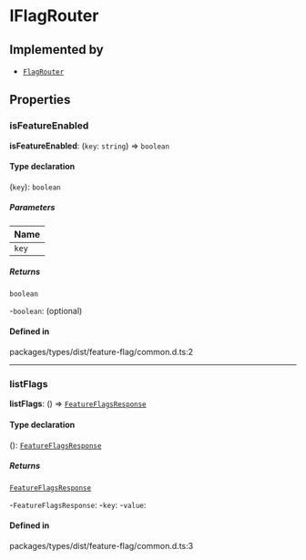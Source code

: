 # IFlagRouter

## Implemented by

- [`FlagRouter`](../classes/FlagRouter.md)

## Properties

### isFeatureEnabled

 **isFeatureEnabled**: (`key`: `string`) => `boolean`

#### Type declaration

(`key`): `boolean`

##### Parameters

| Name |
| :------ |
| `key` | `string` |

##### Returns

`boolean`

-`boolean`: (optional) 

#### Defined in

packages/types/dist/feature-flag/common.d.ts:2

___

### listFlags

 **listFlags**: () => [`FeatureFlagsResponse`](../types/FeatureFlagsResponse.md)

#### Type declaration

(): [`FeatureFlagsResponse`](../types/FeatureFlagsResponse.md)

##### Returns

[`FeatureFlagsResponse`](../types/FeatureFlagsResponse.md)

-`FeatureFlagsResponse`: 
	-`key`: 
	-`value`: 

#### Defined in

packages/types/dist/feature-flag/common.d.ts:3

